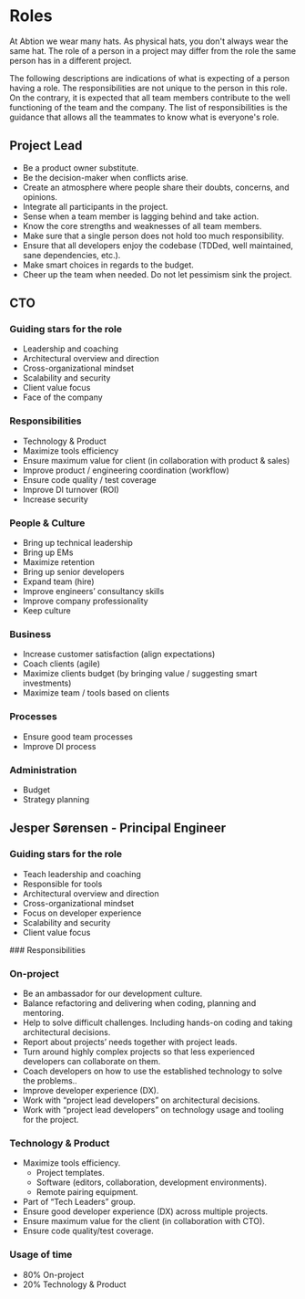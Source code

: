 # Roles

At Abtion we wear many hats. As physical hats, you don't always wear the same hat. The role of a person in a project may differ from the role the same person has in a different project.

The following descriptions are indications of what is expecting of a person having a role. The responsibilities are not unique to the person in this role. On the contrary, it is expected that all team members contribute to the well functioning of the team and the company. The list of responsibilities is the guidance that allows all the teammates to know what is everyone's role.

## Project Lead
- Be a product owner substitute.
- Be the decision-maker when conflicts arise.
- Create an atmosphere where people share their doubts, concerns, and opinions.
- Integrate all participants in the project.
- Sense when a team member is lagging behind and take action.
- Know the core strengths and weaknesses of all team members.
- Make sure that a single person does not hold too much responsibility.
- Ensure that all developers enjoy the codebase (TDDed, well maintained, sane dependencies, etc.).
- Make smart choices in regards to the budget.
- Cheer up the team when needed. Do not let pessimism sink the project.

## CTO
### Guiding stars for the role
- Leadership and coaching
- Architectural overview and direction
- Cross-organizational mindset
- Scalability and security
- Client value focus
- Face of the company

### Responsibilities
- Technology & Product
- Maximize tools efficiency
- Ensure maximum value for client (in collaboration with product & sales)
- Improve product / engineering coordination (workflow)
- Ensure code quality / test coverage
- Improve DI turnover (ROI)
- Increase security

### People & Culture
- Bring up technical leadership
- Bring up EMs
- Maximize retention
- Bring up senior developers
- Expand team (hire)
- Improve engineers’ consultancy skills
- Improve company professionality
- Keep culture

### Business
- Increase customer satisfaction (align expectations)
- Coach clients (agile)
- Maximize clients budget (by bringing value / suggesting smart investments)
- Maximize team / tools based on clients

### Processes
- Ensure good team processes
- Improve DI process

### Administration
- Budget
- Strategy planning

## Jesper Sørensen - Principal Engineer
### Guiding stars for the role
- Teach leadership and coaching
- Responsible for tools
- Architectural overview and direction
- Cross-organizational mindset
- Focus on developer experience
- Scalability and security
- Client value focus

### Responsibilities
### On-project
- Be an ambassador for our development culture.
- Balance refactoring and delivering when coding, planning and mentoring.
- Help to solve difficult challenges. Including hands-on coding and taking architectural decisions.
- Report about projects’ needs together with project leads.
- Turn around highly complex projects so that less experienced developers can collaborate on them.
- Coach developers on how to use the established technology to solve the problems..
- Improve developer experience (DX).
- Work with “project lead developers” on architectural decisions.
- Work with “project lead developers” on technology usage and tooling for the project.

### Technology & Product
- Maximize tools efficiency.
  - Project templates.
  - Software (editors, collaboration, development environments).
  - Remote pairing equipment.
- Part of “Tech Leaders” group.
- Ensure good developer experience (DX) across multiple projects.
- Ensure maximum value for the client (in collaboration with CTO).
- Ensure code quality/test coverage.


### Usage of time
- 80% On-project
- 20% Technology & Product
